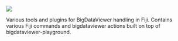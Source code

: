 [![](https://github.com/BIOP/bigdataviewer-biop-tools/actions/workflows/build-main.yml/badge.svg)](https://github.com/BIOP/bigdataviewer-biop-tools/actions/workflows/build-main.yml)

Various tools and plugins for BigDataViewer handling in Fiji.
Contains various Fiji commands and bigdataviewer actions built on top of bigdataviewer-playground.



